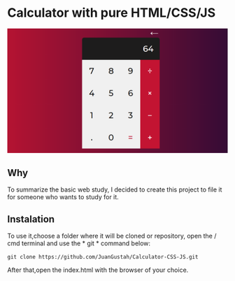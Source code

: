 # Calculator with pure HTML/CSS/JS
<p align="center">
<img src="Screenshot.PNG">
</p>

## Why
To summarize the basic web study, I decided to create this project to file it for someone who wants to study for it.

## Instalation

To use it,choose a folder where it will be cloned or repository, open the / cmd terminal and use the * git * command below:
```
git clone https://github.com/JuanGustah/Calculator-CSS-JS.git
```
After that,open the index.html with the browser of your choice.
